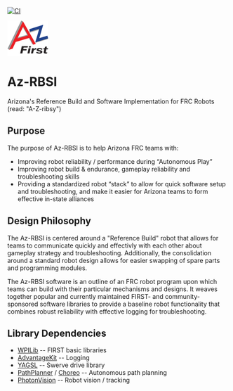 [![CI](https://github.com/AZ-First/Az-RBSI/actions/workflows/main.yml/badge.svg)](https://github.com/AZ-First/Az-RBSI/actions/workflows/main.yml)  


![AzFIRST Logo](https://github.com/AZ-First/Az-RBSI/blob/main/AZ-First-logo.png?raw=true)

# Az-RBSI
Arizona's Reference Build and Software Implementation for FRC Robots (read: "A-Z-ribsy")


## Purpose

The purpose of Az-RBSI is to help Arizona FRC teams with:
* Improving robot reliability / performance during “Autonomous Play”
* Improving robot build & endurance, gameplay reliability and troubleshooting
    skills
* Providing a standardized robot “stack” to allow for quick software setup and
    troubleshooting, and make it easier for Arizona teams to form effective
    in-state alliances


## Design Philosophy

The Az-RBSI is centered around a "Reference Build" robot that allows for teams
to communicate quickly and effectivly with each other about gameplay strategy
and troubleshooting.  Additionally, the consolidation around a standard robot
design allows for easier swapping of spare parts and programming modules.

The Az-RBSI software is an outline of an FRC robot program upon which teams can
build with their particular mechanisms and designs.  It weaves together popular
and currently maintained FIRST- and community-sponsored software libraries to
provide a baseline robot functionality that combines robust reliability with
effective logging for troubleshooting.


## Library Dependencies

* [WPILib](https://docs.wpilib.org/en/stable/index.html) -- FIRST basic libraries
* [AdvantageKit](https://github.com/Mechanical-Advantage/AdvantageKit/blob/main/docs/WHAT-IS-ADVANTAGEKIT.md) -- Logging
* [YAGSL](https://yagsl.gitbook.io/yagsl) -- Swerve drive library
* [PathPlanner](https://pathplanner.dev/home.html) / [Choreo](https://sleipnirgroup.github.io/Choreo/) -- Autonomous path planning
* [PhotonVision](https://docs.photonvision.org/en/latest/) -- Robot vision / tracking
